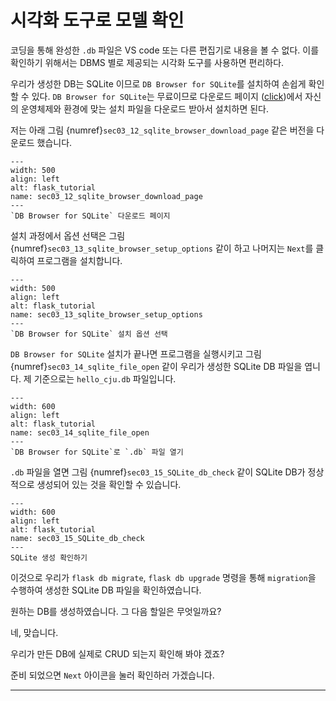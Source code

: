 # 시각화 도구로 모델 확인

코딩을 통해 완성한 `.db` 파일은 VS code 또는 다른 편집기로 내용을 볼 수 없다.
이를 확인하기 위해서는 DBMS 별로 제공되는 시각화 도구를 사용하면 편리하다.

우리가 생성한 DB는 SQLite 이므로 `DB Browser for SQLite`를 설치하여 손쉽게 확인할 수 있다.
`DB Browser for SQLite`는 무료이므로 다운로드 페이지 ([click](https://sqlitebrowser.org/dl/))에서 자신의 운영체제와 환경에 맞는 설치 파일을 다운로드 받아서 설치하면 된다.

저는 아래 그림 {numref}`sec03_12_sqlite_browser_download_page` 같은 버전을 다운로드 했습니다.

```{figure} ../../imgs/section03_building_fundamentals/sec03_12_sqlite_browser_download_page.png
---
width: 500
align: left
alt: flask_tutorial
name: sec03_12_sqlite_browser_download_page
---
`DB Browser for SQLite` 다운로드 페이지
``` 

설치 과정에서 옵션 선택은 그림 {numref}`sec03_13_sqlite_browser_setup_options` 같이 하고 나머지는 `Next`를 클릭하여 프로그램을 설치합니다.

```{figure} ../../imgs/section03_building_fundamentals/sec03_13_sqlite_browser_setup_options.png
---
width: 500
align: left
alt: flask_tutorial
name: sec03_13_sqlite_browser_setup_options
---
`DB Browser for SQLite` 설치 옵션 선택
``` 

`DB Browser for SQLite` 설치가 끝나면 프로그램을 실행시키고 그림 {numref}`sec03_14_sqlite_file_open` 같이 우리가 생성한 SQLite DB 파일을 엽니다. 제 기준으로는 `hello_cju.db` 파일입니다. 

```{figure} ../../imgs/section03_building_fundamentals/sec03_14_sqlite_file_open.png
---
width: 600
align: left
alt: flask_tutorial
name: sec03_14_sqlite_file_open
---
`DB Browser for SQLite`로 `.db` 파일 열기
``` 

`.db` 파일을 열면 그림 {numref}`sec03_15_SQLite_db_check` 같이 SQLite DB가 정상적으로 생성되어 있는 것을 확인할 수 있습니다.

```{figure} ../../imgs/section03_building_fundamentals/sec03_15_SQLite_db_check.png
---
width: 600
align: left
alt: flask_tutorial
name: sec03_15_SQLite_db_check
---
SQLite 생성 확인하기
``` 

이것으로 우리가 `flask db migrate`, `flask db upgrade` 명령을 통해 `migration`을 수행하여 생성한 SQLite DB 파일을 확인하였습니다. 

원하는 DB를 생성하였습니다. 그 다음 할일은 무엇일까요?

네, 맞습니다. 

우리가 만든 DB에 실제로 CRUD 되는지 확인해 봐야 겠죠?

준비 되었으면 `Next` 아이콘을 눌러 확인하러 가겠습니다.

---